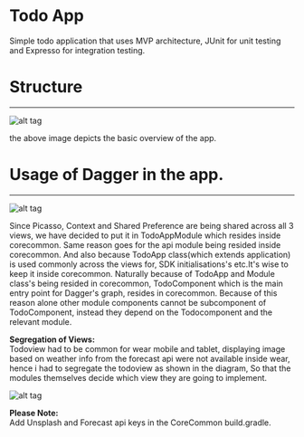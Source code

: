 # Todo App
Simple todo application that uses MVP architecture, JUnit for unit testing
and Expresso for integration testing.

# Structure
-----------
![alt tag](https://github.com/NULLPointerGuy/Todo/blob/master/assets/overview-arch.png)

the above image depicts the basic overview of the app.

# Usage of Dagger in the app.
-------------
![alt tag](https://github.com/NULLPointerGuy/Todo/blob/master/assets/DaggerOverview.png)

Since Picasso, Context and Shared Preference are being shared across all 3 views,
we have decided to put it in TodoAppModule which resides inside corecommon.
Same reason goes for the api module being resided inside corecommon.
And also because TodoApp class(which extends application) is used commonly across the views for,
SDK initialisations's etc.It's wise to keep it inside corecommon.
Naturally because of TodoApp and Module class's being resided in corecommon, TodoComponent
which is the main entry point for Dagger's graph, resides in corecommon.
Because of this reason alone other module components cannot be subcomponent of TodoComponent, instead they depend on the Todocomponent and the relevant module.

**Segregation of Views:**<br/>
Todoview had to be common for wear mobile and tablet, displaying image based on weather info 
from the forecast api were not available inside wear, hence i had to segregate the todoview as shown in the diagram,
So that the modules themselves decide which view they are going to implement.

![alt tag](https://github.com/NULLPointerGuy/Todo/blob/master/assets/viewsegregation.png)

**Please Note:**<br/>
Add Unsplash and Forecast api keys in the CoreCommon build.gradle.
